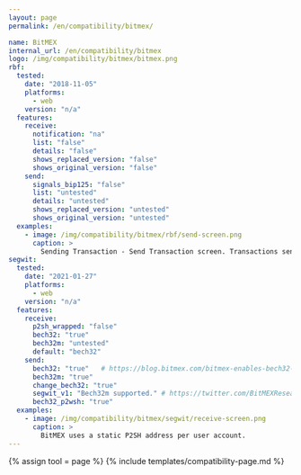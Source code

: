 ```yaml
---
layout: page
permalink: /en/compatibility/bitmex/

name: BitMEX
internal_url: /en/compatibility/bitmex
logo: /img/compatibility/bitmex/bitmex.png
rbf:
  tested:
    date: "2018-11-05"
    platforms:
      - web
    version: "n/a"
  features:
    receive:
      notification: "na"
      list: "false"
      details: "false"
      shows_replaced_version: "false"
      shows_original_version: "false"
    send:
      signals_bip125: "false"
      list: "untested"
      details: "untested"
      shows_replaced_version: "untested"
      shows_original_version: "untested"
  examples:
    - image: /img/compatibility/bitmex/rbf/send-screen.png
      caption: >
        Sending Transaction - Send Transaction screen. Transactions sent out of BitMEX are not RBF signaled. BitMEX only accepts confirmed transactions.
segwit:
  tested:
    date: "2021-01-27"
    platforms:
      - web
    version: "n/a"
  features:
    receive:
      p2sh_wrapped: "false"
      bech32: "true"
      bech32m: "untested"
      default: "bech32"
    send:
      bech32: "true"   # https://blog.bitmex.com/bitmex-enables-bech32-sending-support/
      bech32m: "true"
      change_bech32: "true"
      segwit_v1: "Bech32m supported." # https://twitter.com/BitMEXResearch/status/1492152557044654082
      bech32_p2wsh: "true"
  examples:
    - image: /img/compatibility/bitmex/segwit/receive-screen.png
      caption: >
        BitMEX uses a static P2SH address per user account.
---
```


<!-- BitMex -->

{% assign tool = page %}
{% include templates/compatibility-page.md %}
